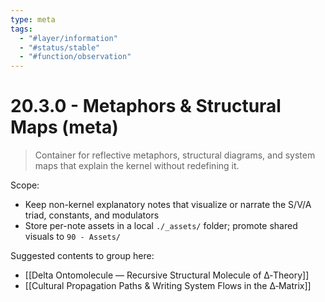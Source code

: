 ```yaml
---
type: meta
tags:
  - "#layer/information"
  - "#status/stable"
  - "#function/observation"
---
```


# 20.3.0 - Metaphors & Structural Maps (meta)

> Container for reflective metaphors, structural diagrams, and system maps that explain the kernel without redefining it.

Scope:
- Keep non-kernel explanatory notes that visualize or narrate the S/V/A triad, constants, and modulators
- Store per-note assets in a local `./_assets/` folder; promote shared visuals to `90 - Assets/`

Suggested contents to group here:
- [[Delta Ontomolecule — Recursive Structural Molecule of ∆‑Theory]]
- [[Cultural Propagation Paths & Writing System Flows in the ∆‑Matrix]]


